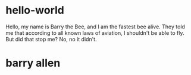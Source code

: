 # hello-world

Hello, my name is Barry the Bee, and I am the fastest bee alive.  They told me that according to all known laws of aviation, I shouldn't be able to fly.  But did that stop me? No, no it didn't.

# barry allen
